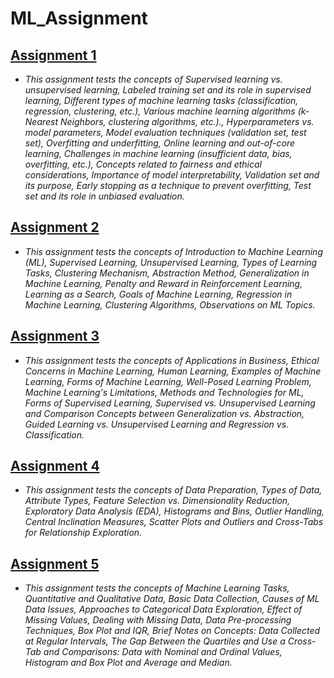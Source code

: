 # ML_Assignment

## [Assignment 1](https://github.com/arunk7033/ML_Assignment/blob/main/Assignment_1.ipynb)
   - *This assignment tests the concepts of Supervised learning vs. unsupervised learning, Labeled training set and its role in supervised learning, Different types of machine learning tasks (classification, regression, clustering, etc.), Various machine learning algorithms (k-Nearest Neighbors, clustering algorithms, etc.)., Hyperparameters vs. model parameters, Model evaluation techniques (validation set, test set), Overfitting and underfitting, Online learning and out-of-core learning, Challenges in machine learning (insufficient data, bias, overfitting, etc.), Concepts related to fairness and ethical considerations, Importance of model interpretability, Validation set and its purpose, Early stopping as a technique to prevent overfitting, Test set and its role in unbiased evaluation.*

## [Assignment 2](https://github.com/arunk7033/ML_Assignment/blob/main/Assignment_2.ipynb)
   - *This assignment tests the concepts of Introduction to Machine Learning (ML), Supervised Learning, Unsupervised Learning, Types of Learning Tasks, Clustering Mechanism, Abstraction Method, Generalization in Machine Learning, Penalty and Reward in Reinforcement Learning, Learning as a Search, Goals of Machine Learning, Regression in Machine Learning, Clustering Algorithms, Observations on ML Topics.*

## [Assignment 3](https://github.com/arunk7033/ML_Assignment/blob/main/Assignment_3.ipynb)
 - *This assignment tests the concepts of Applications in Business, Ethical Concerns in Machine Learning, Human Learning, Examples of Machine Learning, Forms of Machine Learning, Well-Posed Learning Problem, Machine Learning's Limitations, Methods and Technologies for ML, Forms of Supervised Learning, Supervised vs. Unsupervised Learning and Comparison Concepts between Generalization vs. Abstraction, Guided Learning vs. Unsupervised Learning and Regression vs. Classification.*

## [Assignment 4](https://github.com/arunk7033/ML_Assignment/blob/main/Assignment_4.ipynb)
 - *This assignment tests the concepts of Data Preparation, Types of Data, Attribute Types, Feature Selection vs. Dimensionality Reduction, Exploratory Data Analysis (EDA), Histograms and Bins, Outlier Handling, Central Inclination Measures, Scatter Plots and Outliers and Cross-Tabs for Relationship Exploration.*

## [Assignment 5](https://github.com/arunk7033/ML_Assignment/blob/main/Assignment_5.ipynb)
 - *This assignment tests the concepts of Machine Learning Tasks, Quantitative and Qualitative Data, Basic Data Collection, Causes of ML Data Issues, Approaches to Categorical Data Exploration, Effect of Missing Values, Dealing with Missing Data, Data Pre-processing Techniques, Box Plot and IQR, Brief Notes on Concepts: Data Collected at Regular Intervals, The Gap Between the Quartiles and Use a Cross-Tab and Comparisons: Data with Nominal and Ordinal Values, Histogram and Box Plot and Average and Median.*
